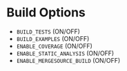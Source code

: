 # Build Options

- `BUILD_TESTS` (ON/OFF)
- `BUILD_EXAMPLES` (ON/OFF)
- `ENABLE_COVERAGE` (ON/OFF)
- `ENABLE_STATIC_ANALYSIS` (ON/OFF)
- `ENABLE_MERGESOURCE_BUILD` (ON/OFF)
